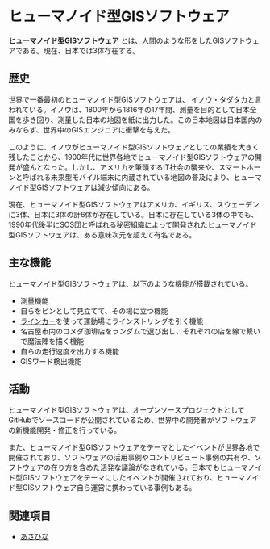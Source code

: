 # ヒューマノイド型GISソフトウェア

**ヒューマノイド型GISソフトウェア** とは、人間のような形をしたGISソフトウェアである。現在、日本では3体存在する。

## 歴史

世界で一番最初のヒューマノイド型GISソフトウェアは、 [イノウ・タダタカ](https://ja.wikipedia.org/wiki/%E4%BC%8A%E8%83%BD%E5%BF%A0%E6%95%AC)と言われている。イノウは、1800年から1816年の17年間、測量を目的として日本全国を歩き回り、測量した日本の地図を紙に出力した。この日本地図は日本国内のみならず、世界中のGISエンジニアに衝撃を与えた。

このように、イノウがヒューマノイド型GISソフトウェアとしての業績を大きく残したことから、1900年代に世界各地でヒューマノイド型GISソフトウェアの開発が盛んとなった。しかし、アメリカを筆頭するIT社会の襲来や、スマートホーンと呼ばれる未来型モバイル端末に内蔵されている地図の普及により、ヒューマノイド型GISソフトウェアは減少傾向にある。

現在、ヒューマノイド型GISソフトウェアはアメリカ、イギリス、スウェーデンに3体、日本に3体の計6体が存在している。日本に存在している3体の中でも、1990年代後半にSOS団と呼ばれる秘密組織によって開発されたヒューマノイド型GISソフトウェアは、ある意味次元を超えて有名である。

## 主な機能

ヒューマノイド型GISソフトウェアは、以下のような機能が搭載されている。

* 測量機能
* 自らをピンとして見立てて、その場に立つ機能
* [ラインカー](https://ja.wikipedia.org/wiki/%E3%83%A9%E3%82%A4%E3%83%B3%E3%83%91%E3%82%A6%E3%83%80%E3%83%BC)を使って運動場にラインストリングを引く機能
* 名古屋市内のコメダ珈琲店をランダムで選び出し、それぞれの店を線で繋いで魔法陣を描く機能
* 自らの走行速度を出力する機能
* GISワード検出機能

## 活動

ヒューマノイド型GISソフトウェアは、オープンソースプロジェクトとしてGitHubでソースコードが公開されているため、世界中の開発者がソフトウェアの新機能開発・修正を行っている。

また、ヒューマノイド型GISソフトウェアをテーマとしたイベントが世界各地で開催されており、ソフトウェアの活用事例やコントリビュート事例の共有や、ソフトウェアの在り方を含めた活発な議論がなされている。日本でもヒューマノイド型GISソフトウェアをテーマにしたイベントが開催されており、ヒューマノイド型GISソフトウェア自ら運営に携わっている事例もある。

## 関連項目

* [あさひな](./)
